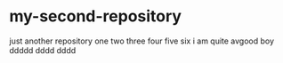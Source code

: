 # my-second-repository
just another repository
one two three
four five six
i am quite avgood boy
ddddd
dddd
dddd
